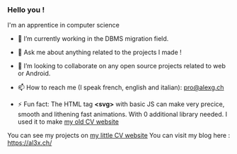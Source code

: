 ### Hello you !

I'm an apprentice in computer science <br>
<!-- 🌱 I’m currently learning Powershell scripts, ESIX servers and IT security-->
- 🔭 I’m currently working in the DBMS migration field. 
- 💬 Ask me about anything related to the projects I made !  
- 👯 I’m looking to collaborate on any open source projects related to web or Android.
- 📫 How to reach me (I speak french, english and italian): pro@alexg.ch
  
- ⚡ Fun fact: The HTML tag **<svg\>** with basic JS can make very precice, smooth and lithening fast animations. With 0 additional library needed. 
     I used it to make [my old CV website](https://alexg.ch/SvgViewBox-Introduction/)

You can see my projects on [my little CV website](https://alexg.ch)
You can visit my blog here : https://al3x.ch/

<!--
**Tortipouss/Tortipouss** is a ✨ _special_ ✨ repository because its `README.md` (this file) appears on your GitHub profile.

Here are some ideas to get you started:

- 🔭 I’m currently working on ...
- 🌱 I’m currently learning ...
- 👯 I’m looking to collaborate on ...
- 🤔 I’m looking for help with ...
- 💬 Ask me about ...
- 📫 How to reach me: ...
- 😄 Pronouns: ...
- ⚡ Fun fact: ...
-->
